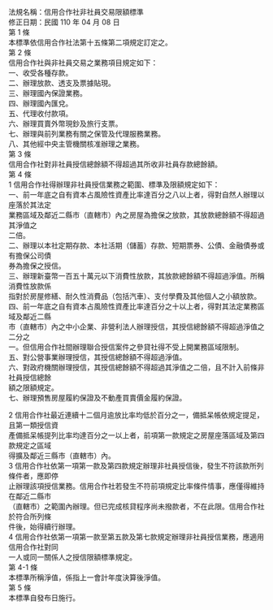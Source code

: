 法規名稱：信用合作社非社員交易限額標準  
修正日期：民國 110 年 04 月 08 日  
第 1 條  
本標準依信用合作社法第十五條第二項規定訂定之。  
第 2 條  
信用合作社與非社員交易之業務項目規定如下：  
一、收受各種存款。  
二、辦理放款、透支及票據貼現。  
三、辦理國內保證業務。  
四、辦理國內匯兌。  
五、代理收付款項。  
六、辦理買賣外幣現鈔及旅行支票。  
七、辦理與前列業務有關之保管及代理服務業務。  
八、其他經中央主管機關核准辦理之業務。  
第 3 條  
信用合作社對非社員授信總餘額不得超過其所收非社員存款總餘額。  
第 4 條  
1 信用合作社得辦理非社員授信業務之範圍、標準及限額規定如下：  
一、前一年底之自有資本占風險性資產比率達百分之八以上者，得對自然人辦理以座落於其法定  
業務區域及鄰近二縣市（直轄市）內之房屋為擔保之放款，其放款總餘額不得超過其淨值之  
二倍。  
二、辦理以本社定期存款、本社活期（儲蓄）存款、短期票券、公債、金融債券或有擔保公司債  
券為擔保之授信。  
三、辦理新臺幣一百五十萬元以下消費性放款，其放款總餘額不得超過淨值。所稱消費性放款係  
指對於房屋修繕、耐久性消費品（包括汽車）、支付學費及其他個人之小額放款。  
四、前一年底之自有資本占風險性資產比率達百分之十以上者，得對其法定業務區域及鄰近二縣  
市（直轄市）內之中小企業、非營利法人辦理授信，其授信總餘額不得超過淨值之二分之  
一。但信用合作社間辦理聯合授信案件之參貸社得不受上開業務區域限制。  
五、對公營事業辦理授信，其授信總餘額不得超過淨值。  
六、對政府機關辦理授信，其授信總餘額不得超過其淨值之二倍，且不計入前條非社員授信總餘  
額之限額規定。  
七、辦理預售房屋履約保證及不動產買賣價金履約保證。  


2 信用合作社最近連續十二個月逾放比率均低於百分之一，備抵呆帳依規定提足，且第一類授信資  
產備抵呆帳提列比率均達百分之一以上者，前項第一款規定之房屋座落區域及第四款規定之區域  
得擴及鄰近三縣市（直轄市）內。  
3 信用合作社依第一項第一款及第四款規定辦理非社員授信後，發生不符該款所列條件者，應即停  
止辦理該項授信業務。信用合作社若發生不符前項規定比率條件情事，應僅得維持在鄰近二縣市  
（直轄市）之範圍內辦理。但已完成核貸程序尚未撥款者，不在此限。信用合作社於符合所列條  
件後，始得續行辦理。  
4 信用合作社依第一項第一款至第五款及第七款規定辦理非社員授信業務，應適用信用合作社對同  
一人或同一關係人之授信限額標準規定。  
第 4-1 條  
本標準所稱淨值，係指上一會計年度決算後淨值。  
第 5 條  
本標準自發布日施行。  


